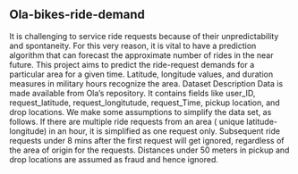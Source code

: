 ## Ola-bikes-ride-demand

It is challenging to service ride requests because of their unpredictability and spontaneity. For this very reason, it is vital to have a prediction algorithm that can forecast the approximate number of rides in the near future. This project aims to predict the ride-request demands for a particular area for a given time. Latitude, longitude values, and duration measures in military hours recognize the area. Dataset Description Data is made available from Ola’s repository. It contains fields like user_ID, request_latitude, request_longitutude, request_Time, pickup location, and drop locations. We make some assumptions to simplify the data set, as follows. If there are multiple ride requests from an area ( unique latitude-longitude) in an hour, it is simplified as one request only. Subsequent ride requests under 8 mins after the first request will get ignored, regardless of the area of origin for the requests. Distances under 50 meters in pickup and drop locations are assumed as fraud and hence ignored.
